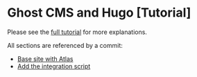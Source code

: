 # Ghost CMS and Hugo [Tutorial]

Please see the [full tutorial](https://www.gojamstack.dev/posts/ghost-cms-hugo/) for more explanations.

All sections are referenced by a commit:

- [Base site with Atlas](https://github.com/afunnydev/ghost-cms-hugo/commit/0025f9a61eeebcb2ba307632b8c760cd7b355a0d)
- [Add the integration script](https://github.com/afunnydev/ghost-cms-hugo/commit/)